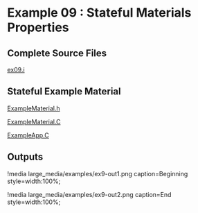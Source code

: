 # Example 09 : Stateful Materials Properties

[](---)

## Complete Source Files

[ex09.i](https://github.com/idaholab/moose/blob/devel/examples/ex09_stateful_materials/ex09.i)


[](---)

## Stateful Example Material

[ExampleMaterial.h](https://github.com/idaholab/moose/blob/devel/examples/ex09_stateful_materials/include/materials/ExampleMaterial.h)

[ExampleMaterial.C](https://github.com/idaholab/moose/blob/devel/examples/ex09_stateful_materials/src/materials/ExampleMaterial.C)

[ExampleApp.C](https://github.com/idaholab/moose/blob/devel/examples/ex09_stateful_materials/src/base/ExampleApp.C)

[](---)

## Outputs

!media large_media/examples/ex9-out1.png
       caption=Beginning
       style=width:100%;

!media large_media/examples/ex9-out2.png
       caption=End 
       style=width:100%;

